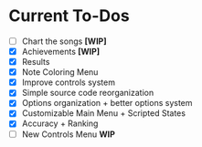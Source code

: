 # Current To-Dos
* [ ] Chart the songs **[WIP]**
* [X] Achievements **[WIP]**
* [X] Results
* [X] Note Coloring Menu
* [X] Improve controls system
* [X] Simple source code reorganization
* [X] Options organization + better options system
* [X] Customizable Main Menu + Scripted States
* [X] Accuracy + Ranking
* [ ] New Controls Menu **WIP**